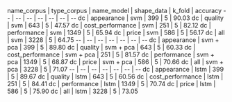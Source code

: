 name_corpus | type_corpus | name_model | shape_data | k_fold | accuracy
-- | -- | -- | -- | -- | -- | --
dc | appearance | svm | 399 | 5 | 90.03
dc | quality | svm | 643 | 5 | 47.57
dc | cost_performance | svm | 251 | 5 | 82.12
dc | performance | svm | 1349 | 5 | 65.94
dc | price | svm | 586 | 5 | 56.17
dc | all | svm | 3228 | 5 | 64.75
-- | -- | -- | -- | -- | -- | --
dc | appearance | svm + pca | 399 | 5 | 89.80
dc | quality | svm + pca | 643 | 5 | 60.33
dc | cost_performance | svm + pca | 251 | 5 | 81.57
dc | performance | svm + pca | 1349 | 5 | 68.87
dc | price | svm + pca | 586 | 5 | 70.66
dc | all | svm + pca | 3228 | 5 | 71.07
-- | -- | -- | -- | -- | -- | --
dc | appearance | lstm | 399 | 5 | 89.67
dc | quality | lstm | 643 | 5 | 60.56
dc | cost_performance | lstm | 251 | 5 | 84.41
dc | performance | lstm | 1349 | 5 | 70.74
dc | price | lstm | 586 | 5 | 75.90
dc | all | lstm | 3228 | 5 | 73.05
